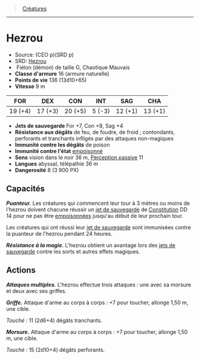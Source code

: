 ﻿---
!MonsterItem
Family: MonsterHD
Type: Fiélon (démon)
Size: G
Alignment: Chaotique Mauvais
ArmorClass: 16 (armure naturelle)
HitPoints: 136 (13d10+65)
Speed: 9 m
Strength: 19 (+4)
Dexterity: 17 (+3)
Constitution: 20 (+5)
Intelligence: ' 5 (-3)'
Wisdom: 12 (+1)
Charisma: 13 (+1)
SavingThrows: For +7, Con +8, Sag +4
DamageImmunities: de poison
ConditionImmunities: '[empoisonné](hd_conditions_empoisonne.md)'
DamageResistances: de feu, de foudre, de froid ; contondants, perforants et tranchants infligés par des attaques non-magiques
Senses: vision dans le noir 36 m, [Perception passive](hd_abilities_dexterity_perception_passive.md) 11
Languages: abyssal, télépathie 36 m
Challenge: 8 (3 900 PX)
Id: monsters_hd.md#hezrou
ParentLink: monsters_hd.md#créatures
Name: Hezrou
ParentName: Créatures
NameLevel: 1
AltName: '[Hezrou](srd_monsters_hezrou.md)'
Source: (CEO p)(SRD p)
Attributes:
  Name: Hezrou
  Markdown: >+
    # <!--Name-->Hezrou<!--/Name-->


    - Source: <!--Source-->(CEO p)(SRD p)<!--/Source-->

    - SRD: <!--AltName-->[Hezrou](srd_monsters_hezrou.md)<!--/AltName-->

    -  <!--Type-->Fiélon (démon)<!--/Type--> de taille <!--Size-->G<!--/Size-->, <!--Alignment-->Chaotique Mauvais<!--/Alignment-->

    - **Classe d'armure** <!--ArmorClass-->16 (armure naturelle)<!--/ArmorClass-->

    - **Points de vie** <!--HitPoints-->136 (13d10+65)<!--/HitPoints-->

    - **Vitesse** <!--Speed-->9 m<!--/Speed-->


    |FOR|DEX|CON|INT|SAG|CHA|

    |---|---|---|---|---|---|

    |<!--Strength-->19 (+4)<!--/Strength-->|<!--Dexterity-->17 (+3)<!--/Dexterity-->|<!--Constitution-->20 (+5)<!--/Constitution-->|<!--Intelligence--> 5 (-3)<!--/Intelligence-->|<!--Wisdom-->12 (+1)<!--/Wisdom-->|<!--Charisma-->13 (+1)<!--/Charisma-->|


    - **Jets de sauvegarde** <!--SavingThrows-->For +7, Con +8, Sag +4<!--/SavingThrows-->

    - **Résistance aux dégâts** <!--DamageResistances-->de feu, de foudre, de froid ; contondants, perforants et tranchants infligés par des attaques non-magiques<!--/DamageResistances-->

    - **Immunité contre les dégâts** <!--DamageImmunities-->de poison<!--/DamageImmunities-->

    - **Immunité contre l'état** <!--ConditionImmunities-->[empoisonné](hd_conditions_empoisonne.md)<!--/ConditionImmunities-->

    - **Sens** <!--Senses-->vision dans le noir 36 m, [Perception passive](hd_abilities_dexterity_perception_passive.md) 11<!--/Senses-->

    - **Langues** <!--Languages-->abyssal, télépathie 36 m<!--/Languages-->

    - **Dangerosité** <!--Challenge-->8 (3 900 PX)<!--/Challenge-->


    ## Capacités


    **_Puanteur._** Les créatures qui commencent leur tour à 3 mètres ou moins de l'hezrou doivent chacune réussir un [jet de sauvegarde](hd_abilities_jets_de_sauvegarde.md) de [Constitution](hd_abilities_constitution.md) DD 14 pour ne pas être [empoisonnées](hd_conditions_empoisonne.md) jusqu'au début de leur prochain tour.


    Les créatures qui ont réussi leur [jet de sauvegarde](hd_abilities_jets_de_sauvegarde.md) sont immunisées contre la puanteur de l'hezrou pendant 24 heures.


    **_Résistance à la magie._** L'hezrou obtient un avantage lors des [jets de sauvegarde](hd_abilities_jets_de_sauvegarde.md) contre les sorts et autres effets magiques.


    ## Actions


    **_Attaques multiples._** L'hezrou effectue trois attaques : une avec sa morsure et deux avec ses griffes.


    **_Griffe._** Attaque d'arme au corps à corps : +7 pour toucher, allonge 1,50 m, une cible.


    _Touché :_ 11 (2d6+4) dégâts tranchants.


    **_Morsure._** Attaque d'arme au corps à corps : +7 pour toucher, allonge 1,50 m, une cible.


    _Touché :_ 15 (2d10+4) dégâts perforants.

  Source: (CEO p)(SRD p)
  AltName: '[Hezrou](srd_monsters_hezrou.md)'
  Type: Fiélon (démon)
  Size: G
  Alignment: Chaotique Mauvais
  ArmorClass: 16 (armure naturelle)
  HitPoints: 136 (13d10+65)
  Speed: 9 m
  Strength: 19 (+4)
  Dexterity: 17 (+3)
  Constitution: 20 (+5)
  Intelligence: ' 5 (-3)'
  Wisdom: 12 (+1)
  Charisma: 13 (+1)
  SavingThrows: For +7, Con +8, Sag +4
  DamageResistances: de feu, de foudre, de froid ; contondants, perforants et tranchants infligés par des attaques non-magiques
  DamageImmunities: de poison
  ConditionImmunities: '[empoisonné](hd_conditions_empoisonne.md)'
  Senses: vision dans le noir 36 m, [Perception passive](hd_abilities_dexterity_perception_passive.md) 11
  Languages: abyssal, télépathie 36 m
  Challenge: 8 (3 900 PX)
AttributesDictionary: >+
  Name: Hezrou

  Markdown: >+

    # <!--Name-->Hezrou<!--/Name-->





    - Source: <!--Source-->(CEO p)(SRD p)<!--/Source-->



    - SRD: <!--AltName-->[Hezrou](srd_monsters_hezrou.md)<!--/AltName-->



    -  <!--Type-->Fiélon (démon)<!--/Type--> de taille <!--Size-->G<!--/Size-->, <!--Alignment-->Chaotique Mauvais<!--/Alignment-->



    - **Classe d'armure** <!--ArmorClass-->16 (armure naturelle)<!--/ArmorClass-->



    - **Points de vie** <!--HitPoints-->136 (13d10+65)<!--/HitPoints-->



    - **Vitesse** <!--Speed-->9 m<!--/Speed-->





    |FOR|DEX|CON|INT|SAG|CHA|



    |---|---|---|---|---|---|



    |<!--Strength-->19 (+4)<!--/Strength-->|<!--Dexterity-->17 (+3)<!--/Dexterity-->|<!--Constitution-->20 (+5)<!--/Constitution-->|<!--Intelligence--> 5 (-3)<!--/Intelligence-->|<!--Wisdom-->12 (+1)<!--/Wisdom-->|<!--Charisma-->13 (+1)<!--/Charisma-->|





    - **Jets de sauvegarde** <!--SavingThrows-->For +7, Con +8, Sag +4<!--/SavingThrows-->



    - **Résistance aux dégâts** <!--DamageResistances-->de feu, de foudre, de froid ; contondants, perforants et tranchants infligés par des attaques non-magiques<!--/DamageResistances-->



    - **Immunité contre les dégâts** <!--DamageImmunities-->de poison<!--/DamageImmunities-->



    - **Immunité contre l'état** <!--ConditionImmunities-->[empoisonné](hd_conditions_empoisonne.md)<!--/ConditionImmunities-->



    - **Sens** <!--Senses-->vision dans le noir 36 m, [Perception passive](hd_abilities_dexterity_perception_passive.md) 11<!--/Senses-->



    - **Langues** <!--Languages-->abyssal, télépathie 36 m<!--/Languages-->



    - **Dangerosité** <!--Challenge-->8 (3 900 PX)<!--/Challenge-->





    ## Capacités





    **_Puanteur._** Les créatures qui commencent leur tour à 3 mètres ou moins de l'hezrou doivent chacune réussir un [jet de sauvegarde](hd_abilities_jets_de_sauvegarde.md) de [Constitution](hd_abilities_constitution.md) DD 14 pour ne pas être [empoisonnées](hd_conditions_empoisonne.md) jusqu'au début de leur prochain tour.





    Les créatures qui ont réussi leur [jet de sauvegarde](hd_abilities_jets_de_sauvegarde.md) sont immunisées contre la puanteur de l'hezrou pendant 24 heures.





    **_Résistance à la magie._** L'hezrou obtient un avantage lors des [jets de sauvegarde](hd_abilities_jets_de_sauvegarde.md) contre les sorts et autres effets magiques.





    ## Actions





    **_Attaques multiples._** L'hezrou effectue trois attaques : une avec sa morsure et deux avec ses griffes.





    **_Griffe._** Attaque d'arme au corps à corps : +7 pour toucher, allonge 1,50 m, une cible.





    _Touché :_ 11 (2d6+4) dégâts tranchants.





    **_Morsure._** Attaque d'arme au corps à corps : +7 pour toucher, allonge 1,50 m, une cible.





    _Touché :_ 15 (2d10+4) dégâts perforants.



  Source: (CEO p)(SRD p)

  AltName: '[Hezrou](srd_monsters_hezrou.md)'

  Type: Fiélon (démon)

  Size: G

  Alignment: Chaotique Mauvais

  ArmorClass: 16 (armure naturelle)

  HitPoints: 136 (13d10+65)

  Speed: 9 m

  Strength: 19 (+4)

  Dexterity: 17 (+3)

  Constitution: 20 (+5)

  Intelligence: ' 5 (-3)'

  Wisdom: 12 (+1)

  Charisma: 13 (+1)

  SavingThrows: For +7, Con +8, Sag +4

  DamageResistances: de feu, de foudre, de froid ; contondants, perforants et tranchants infligés par des attaques non-magiques

  DamageImmunities: de poison

  ConditionImmunities: '[empoisonné](hd_conditions_empoisonne.md)'

  Senses: vision dans le noir 36 m, [Perception passive](hd_abilities_dexterity_perception_passive.md) 11

  Languages: abyssal, télépathie 36 m

  Challenge: 8 (3 900 PX)

---
> [Créatures](hd_monsters.md)

---

# Hezrou

- Source: (CEO p)(SRD p)
- SRD: [Hezrou](srd_monsters_hezrou.md)
-  Fiélon (démon) de taille G, Chaotique Mauvais
- **Classe d'armure** 16 (armure naturelle)
- **Points de vie** 136 (13d10+65)
- **Vitesse** 9 m

|FOR|DEX|CON|INT|SAG|CHA|
|---|---|---|---|---|---|
|19 (+4)|17 (+3)|20 (+5)| 5 (-3)|12 (+1)|13 (+1)|

- **Jets de sauvegarde** For +7, Con +8, Sag +4
- **Résistance aux dégâts** de feu, de foudre, de froid ; contondants, perforants et tranchants infligés par des attaques non-magiques
- **Immunité contre les dégâts** de poison
- **Immunité contre l'état** [empoisonné](hd_conditions_empoisonne.md)
- **Sens** vision dans le noir 36 m, [Perception passive](hd_abilities_dexterity_perception_passive.md) 11
- **Langues** abyssal, télépathie 36 m
- **Dangerosité** 8 (3 900 PX)

## Capacités

**_Puanteur._** Les créatures qui commencent leur tour à 3 mètres ou moins de l'hezrou doivent chacune réussir un [jet de sauvegarde](hd_abilities_jets_de_sauvegarde.md) de [Constitution](hd_abilities_constitution.md) DD 14 pour ne pas être [empoisonnées](hd_conditions_empoisonne.md) jusqu'au début de leur prochain tour.

Les créatures qui ont réussi leur [jet de sauvegarde](hd_abilities_jets_de_sauvegarde.md) sont immunisées contre la puanteur de l'hezrou pendant 24 heures.

**_Résistance à la magie._** L'hezrou obtient un avantage lors des [jets de sauvegarde](hd_abilities_jets_de_sauvegarde.md) contre les sorts et autres effets magiques.

## Actions

**_Attaques multiples._** L'hezrou effectue trois attaques : une avec sa morsure et deux avec ses griffes.

**_Griffe._** Attaque d'arme au corps à corps : +7 pour toucher, allonge 1,50 m, une cible.

_Touché :_ 11 (2d6+4) dégâts tranchants.

**_Morsure._** Attaque d'arme au corps à corps : +7 pour toucher, allonge 1,50 m, une cible.

_Touché :_ 15 (2d10+4) dégâts perforants.

